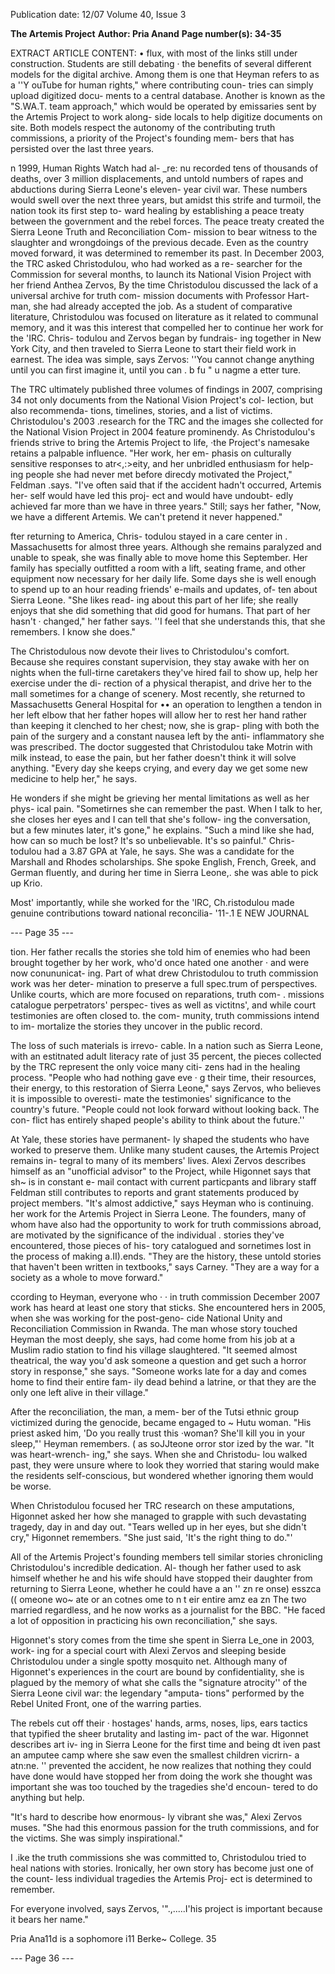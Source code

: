 Publication date: 12/07
Volume 40, Issue 3

**The Artemis Project**
**Author: Pria Anand**
**Page number(s): 34-35**

EXTRACT ARTICLE CONTENT:
•
flux, with most of the links still under 
construction. Students are still debating 
· the benefits of several different models 
for the digital archive. Among them is one 
that Heyman refers to as a ''Y ouTube for 
human rights," where contributing coun-
tries can simply upload digitized docu-
ments to a central database. Another is 
known as the "S.WA.T. team approach," 
which would be operated by emissaries 
sent by the Artemis Project to work along-
side locals to help digitize documents on 
site. Both models respect the autonomy 
of the contributing truth commissions, a 
priority of the Project's founding mem-
bers that has persisted over the last three 
years. 


n 1999, Human Rights Watch had al-
_re: nu recorded tens of thousands of 
deaths, over 3 million displacements, and 
untold numbers of rapes and abductions 
during Sierra Leone's eleven- year civil 
war. These numbers would swell over the 
next three years, but amidst this strife and 
turmoil, the nation took its first step to-
ward healing by establishing a peace treaty 
between the government and the rebel 
forces. The peace treaty created the Sierra 
Leone Truth and Reconciliation Com-
mission to bear witness to the slaughter 
and wrongdoings of the previous decade. 
Even as the country moved forward, it 
was determined to remember its past. 
In December 2003, the TRC asked 
Christodulou, who had worked as a re-
searcher for the Commission for several 
months, to launch its National Vision 
Project with her friend Anthea Zervos, 
By the time Christodulou discussed the 
lack of a universal archive for truth com-
mission documents with Professor Hart-
man, she had already accepted the job. 
As a student of comparative literature, 
Christodulou was focused on literature 
as it related to communal memory, and 
it was this interest that compelled her to 
continue her work for the 'IRC. Chris-
todulou and Zervos began by fundrais-
ing together in New York City, and then 
traveled to Sierra Leone to start their field 
work in earnest. The idea was simple, says 
Zervos: ''You cannot change anything 
until you can first imagine it, until you can 
. 
b 
fu 
" 
u nagme a etter 
ture. 

The TRC ultimately published three 
volumes of findings in 2007, comprising 
34 
not only documents from the 
National Vision Project's col-
lection, but also recommenda-
tions, timelines, stories, and a 
list of victims. Christodulou's 
2003 .research for the TRC and 
the images she collected for 
the National Vision Project in 
2004 feature prominendy. 
As Christodulou's friends 
strive to bring the Artemis 
Project to life, ·the Project's 
namesake retains a palpable 
influence. "Her work, her em-
phasis on culturally sensitive 
responses to atr<,:>eity, and her 
unbridled enthusiasm for help-
ing people she had never met 
before direcdy motivated the 
Project," Feldman .says. "I've 
often said that if the accident 
hadn't occurred, Artemis her-
self would have led this proj-
ect and would have undoubt-
edly achieved far more than 
we have in three years." 
Still; says her father, "Now, we have 
a different Artemis. We can't pretend it 
never happened." 


fter returning to America, Chris-
todulou stayed in a care center in 
. Massachusetts for almost three years. 
Although she remains paralyzed and 
unable to speak, she was finally able to 
move home this September. Her family 
has specially outfitted a room with a lift, 
seating frame, and other equipment now 
necessary for her daily life. Some days she 
is well enough to spend up to an hour 
reading friends' e-mails and updates, of-
ten about Sierra Leone. "She likes read-
ing about this part of her life; she really 
enjoys that she did something that did 
good for humans. That part of her hasn't · 
changed," her father says. ''I feel that she 
understands this, that she remembers. I 
know she does." 


The Christodulous now devote their 
lives to Christodulou's comfort. Because 
she requires constant supervision, they 
stay awake with her on nights when the 
full-tirne caretakers they've hired fail to 
show up, help her exercise under the di-
rection of a physical therapist, and drive 
her to the mall sometimes for a change 
of scenery. Most recently, she returned 
to Massachusetts General Hospital for 
•• 
an operation to lengthen a tendon in her 
left elbow that her father hopes will allow 
her to rest her hand rather than keeping 
it clenched to her chest; now, she is grap-
pling with both the pain of the surgery 
and a constant nausea left by the anti-
inflammatory she was prescribed. The 
doctor suggested that Christodulou take 
Motrin with milk instead, to ease the pain, 
but her father doesn't think it will solve 
anything. "Every day she keeps crying, 
and every day we get some new medicine 
to help her," he says. 

He wonders if she might be grieving 
her mental limitations as well as her phys-
ical pain. "Sometirnes she can remember 
the past. When I talk to her, she closes 
her eyes and I can tell that she's follow-
ing the conversation, but a few minutes 
later, it's gone," he explains. "Such a mind 
like she had, how can so much be lost? 
It's so unbelievable. It's so painful." Chris-
todulou had a 3.87 GPA at Yale, he says. 
She was a candidate for the Marshall and 
Rhodes scholarships. She spoke English, 
French, Greek, and German fluently, and 
during her time in Sierra Leone,. she was 
able to pick up Krio. 

Most' importantly, while she worked 
for the 'IRC, Ch.ristodulou made genuine 
contributions toward national reconcilia-
'11-.1 E NEW JOURNAL 


--- Page 35 ---

tion. Her father recalls the stories she told 
him of enemies who had been brought 
together by her work, who'd once hated 
one another · and were now conununicat-
ing. Part of what drew Christodulou to 
truth commission work was her deter-
mination to preserve a full spec.trum of 
perspectives. Unlike courts, which are 
more focused on reparations, truth com- . 
missions catalogue perpetrators' perspec-
tives as well as victitns', and while court 
testimonies are often closed to. the com-
munity, truth commissions intend to im-
mortalize the stories they uncover in the 
public record. 

The loss of such materials is irrevo-
cable. In a nation such as Sierra Leone, 
with an estitnated adult literacy rate of 
just 35 percent, the pieces collected by the 
TRC represent the only voice many citi-
zens had in the healing process. "People 
who had nothing gave eve 
· g 
their 
time, their resources, their energy, to this 
restoration of Sierra Leone," says Zervos, 
who believes it is impossible to overesti-
mate the testimonies' significance to the 
country's future. "People could not look 
forward without looking back. The con-
flict has entirely shaped people's ability to 
think about the future.'' 

At Yale, these stories have permanent-
ly shaped the students who have worked 
to preserve them. Unlike many student 
causes, the Artemis Project remains in-
tegral to many of its members' lives. 
Alexi Zervos describes himself as an 
"unofficial advisor" to the Project, while 
Higonnet says that sh~ is in constant e-
mail contact with current particpants and 
library staff Feldman still contributes to 
reports and grant statements produced by 
project members. "It's almost addictive," 
says Heyman who is continuing. her work 
for the Artemis Project in Sierra Leone. 
The founders, many of whom have also 
had the opportunity to work for truth 
commissions abroad, are motivated by 
the significance of the individual . stories 
they've encountered, those pieces of his-
tory catalogued and sornetimes lost in the 
process of making a.II).ends. "They are the 
history, these untold stories that haven't 
been written in textbooks," says Carney. 
"They are a way for a society as a whole 
to move forward." 

ccording to Heyman, everyone who 
· · 
in truth commission 
December 2007 
work has heard at least one story that 
sticks. She encountered hers in 2005, 
when she was working for the post-geno-
cide National Unity and Reconciliation 
Commission in Rwanda. The man whose 
story touched Heyman the most deeply, 
she says, had come home from his job at 
a Muslim radio station to find his village 
slaughtered. "It seemed almost theatrical, 
the way you'd ask someone a question 
and get such a horror story in response," 
she says. "Someone works late for a day 
and comes home to find their entire fam-
ily dead behind a latrine, or that they are 
the only one left alive in their village." 

After the reconciliation, the man, a mem-
ber of the Tutsi ethnic group victimized 
during the genocide, became engaged to ~ 
Hutu woman. "His priest asked him, 'Do 
you really trust this ·woman? She'll kill 
you in your sleep,"' Heyman remembers. 
( 
as 
soJJteone 
orror stor 
ized by the war. "It was heart-wrench-
ing," she says. When she and Christodu-
lou walked past, they were unsure where 
to look 
they worried that staring would 
make the residents self-conscious, but 
wondered whether ignoring them would 
be worse. 

When Christodulou focused her TRC 
research on these amputations, Higonnet 
asked her how she managed to grapple 
with such devastating tragedy, day in and 
day out. "Tears welled up in her eyes, but 
she didn't cry," Higonnet remembers. 
"She just said, 'It's the right thing to do."' 

All of the Artemis Project's founding 
members tell similar stories chronicling 
Christodulou's incredible dedication. Al-
though her father used to ask himself 
whether he and his wife should have 
stopped their daughter from returning 
to Sierra Leone, whether he could have 
a 
an 
'' 
zn re 
onse) 
esszca 
(( omeone wo~ 
ate or 
an cotnes ome to n t eir entire 
amz 
ea 
zn 
The two married regardless, and he now 
works as a journalist for the BBC. "He 
faced a lot of opposition in practicing his 
own reconciliation," she says. 

Higonnet's story comes from the time 
she spent in Sierra Le_one in 2003, work-
ing for a special court with Alexi Zervos 
and sleeping beside Christodulou under 
a single spotty mosquito net. Although 
many of Higonnet's experiences in the 
court are bound by confidentiality, she 
is plagued by the memory of what she 
calls the "signature atrocity'' of the Sierra 
Leone civil war: the legendary "amputa-
tions" performed by the Rebel United 
Front, one of the warring parties. 

The rebels cut off their · hostages' 
hands, arms, noses, lips, ears 
tactics that 
typified the sheer brutality and lasting im-
pact of the war. Higonnet describes art iv-
ing in Sierra Leone for the first time and 
being dt iven past an amputee camp where 
she saw even the smallest children vicrirn-
a atn:ne. '' 
prevented the accident, he now realizes 
that nothing they could have done would 
have stopped her from doing the work 
she thought was important 
she was too 
touched by the tragedies she'd encoun-
tered to do anything but help. 

"It's hard to describe how enormous-
ly vibrant she was," Alexi Zervos muses. 
"She had this enormous passion for the 
truth commissions, and for the victims. 
She was simply inspirational." 

I .ike the truth commissions she was 
committed to, Christodulou tried to heal 
nations with stories. Ironically, her own 
story has become just one of the count-
less individual tragedies the Artemis Proj-
ect is determined to remember. 

For everyone involved, says Zervos, 
'".,.....I'his project is important because it 
bears her name." 

Pria Ana11d is a sophomore i11 Berke~ College. 
35 


--- Page 36 ---